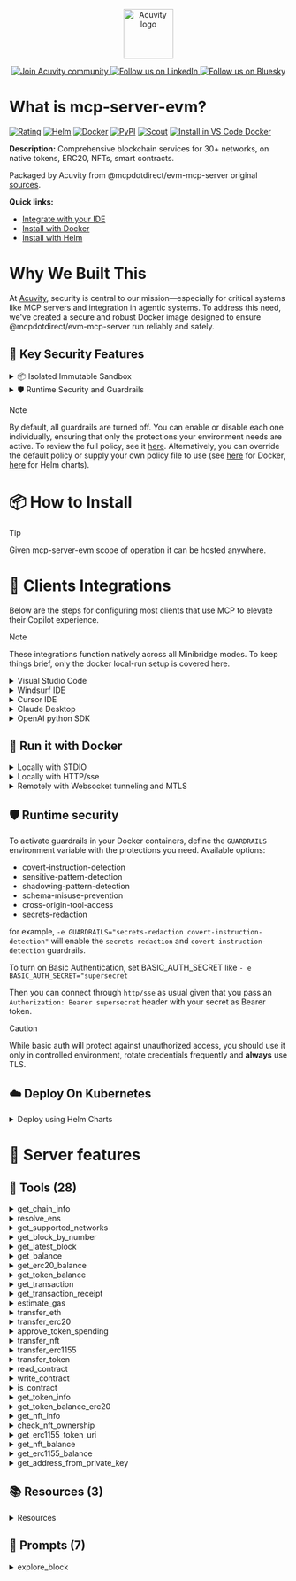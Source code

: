 <p align="center">
  <a href="https://acuvity.ai">
    <picture>
      <img src="https://mma.prnewswire.com/media/2544052/Acuvity__Logo.jpg" height="90" alt="Acuvity logo"/>
    </picture>
  </a>
</p>
<p align="center">
  <a href="https://discord.gg/BkU7fBkrNk">
    <img src="https://img.shields.io/badge/Acuvity-Join-7289DA?logo=discord&logoColor=fff" alt="Join Acuvity community" />
  </a>
<a href="https://www.linkedin.com/company/acuvity/">
    <img src="https://img.shields.io/badge/LinkedIn-Follow-7289DA" alt="Follow us on LinkedIn" />
  </a>
<a href="https://bsky.app/profile/acuvity.bsky.social">
    <img src="https://img.shields.io/badge/Bluesky-Follow-7289DA"?logo=bluesky&logoColor=fff" alt="Follow us on Bluesky" />
  </a>
</p>


# What is mcp-server-evm?

[![Rating](https://img.shields.io/badge/B-3775A9?label=Rating)](https://docs.anthropic.com/en/docs/build-with-claude/tool-use/implement-tool-use#best-practices-for-tool-definitions)
[![Helm](https://img.shields.io/badge/1.0.0-3775A9?logo=helm&label=Charts&logoColor=fff)](https://hub.docker.com/r/acuvity/mcp-server-evm/tags/)
[![Docker](https://img.shields.io/docker/image-size/acuvity/mcp-server-evm/1.1.3?logo=docker&logoColor=fff&label=1.1.3)](https://hub.docker.com/r/acuvity/mcp-server-evm)
[![PyPI](https://img.shields.io/badge/1.1.3-3775A9?logo=pypi&logoColor=fff&label=@mcpdotdirect/evm-mcp-server)](https://github.com/mcpdotdirect/evm-mcp-server)
[![Scout](https://img.shields.io/badge/Active-3775A9?logo=docker&logoColor=fff&label=Scout)](https://hub.docker.com/r/acuvity/mcp-server-fetch/)
[![Install in VS Code Docker](https://img.shields.io/badge/VS_Code-One_click_install-0078d7?logo=githubcopilot)](https://insiders.vscode.dev/redirect/mcp/install?name=mcp-server-evm&config=%7B%22args%22%3A%5B%22run%22%2C%22-i%22%2C%22--rm%22%2C%22--read-only%22%2C%22docker.io%2Facuvity%2Fmcp-server-evm%3A1.1.3%22%5D%2C%22command%22%3A%22docker%22%7D)

**Description:** Comprehensive blockchain services for 30+ networks, on native tokens, ERC20, NFTs, smart contracts.

Packaged by Acuvity from @mcpdotdirect/evm-mcp-server original [sources](https://github.com/mcpdotdirect/evm-mcp-server).

**Quick links:**

- [Integrate with your IDE](https://github.com/acuvity/mcp-servers-registry/blob/main/mcp-server-evm/docker/README.md#-clients-integrations)
- [Install with Docker](https://github.com/acuvity/mcp-servers-registry/tree/main/mcp-server-evm/docker/README.md#-run-it-with-docker)
- [Install with Helm](https://github.com/acuvity/mcp-servers-registry/tree/main/mcp-server-evm/charts/mcp-server-evm/README.md#how-to-install)

# Why We Built This

At [Acuvity](https://acuvity.ai), security is central to our mission—especially for critical systems like MCP servers and integration in agentic systems.
To address this need, we've created a secure and robust Docker image designed to ensure @mcpdotdirect/evm-mcp-server run reliably and safely.

## 🔐 Key Security Features

<details>
<summary>📦 Isolated Immutable Sandbox </summary>

- **Isolated Execution**: All tools run within secure, containerized sandboxes to enforce process isolation and prevent lateral movement.
- **Non-root by Default**: Enforces least-privilege principles, minimizing the impact of potential security breaches.
- **Read-only Filesystem**: Ensures runtime immutability, preventing unauthorized modification.
- **Version Pinning**: Guarantees consistency and reproducibility across deployments by locking tool and dependency versions.
- **CVE Scanning**: Continuously scans images for known vulnerabilities using [Docker Scout](https://docs.docker.com/scout/) to support proactive mitigation.
- **SBOM & Provenance**: Delivers full supply chain transparency by embedding metadata and traceable build information."
</details>

<details>
<summary>🛡️ Runtime Security and Guardrails</summary>

**Minibridge Integration**: [Minibridge](https://github.com/acuvity/minibridge) establishes secure Agent-to-MCP connectivity, supports Rego/HTTP-based policy enforcement 🕵️, and simplifies orchestration.

The [ARC](https://github.com/acuvity/mcp-servers-registry/tree/main) container includes a [built-in Rego policy](https://github.com/acuvity/mcp-servers-registry/tree/main/mcp-server-evm/docker/policy.rego) that enables a set of runtime "guardrails"" to help enforce security, privacy, and correct usage of your services. Below is an overview of each guardrail provided.

### 🔒 Resource Integrity

**Mitigates MCP Rug Pull Attacks**

* **Goal:** Protect users from malicious tool description changes after initial approval, preventing post-installation manipulation or deception.
* **Mechanism:** Locks tool descriptions upon client approval and verifies their integrity before execution. Any modification to the description triggers a security violation, blocking unauthorized changes from server-side updates.

### 🛡️ Gardrails

### Covert Instruction Detection

Monitors incoming requests for hidden or obfuscated directives that could alter policy behavior.

* **Goal:** Stop attackers from slipping unnoticed commands or payloads into otherwise harmless data.
* **Mechanism:** Applies a library of regex patterns and binary‐encoding checks to the full request body. If any pattern matches a known covert channel (e.g., steganographic markers, hidden HTML tags, escape-sequence tricks), the request is rejected.

### Sensitive Pattern Detection

Block user-defined sensitive data patterns (credential paths, filesystem references).

* **Goal:** Block accidental or malicious inclusion of sensitive information that violates data-handling rules.
* **Mechanism:** Runs a curated set of regexes against all payloads and tool descriptions—matching patterns such as `.env` files, RSA key paths, directory traversal sequences.

### Shadowing Pattern Detection

Detects and blocks "shadowing" attacks, where a malicious MCP server sneaks hidden directives into its own tool descriptions to hijack or override the behavior of other, trusted tools.

* **Goal:** Stop a rogue server from poisoning the agent’s logic by embedding instructions that alter how a different server’s tools operate (e.g., forcing all emails to go to an attacker’s address even when the user calls a separate `send_email` tool).
* **Mechanism:** During policy load, each tool description is scanned for cross‐tool override patterns—such as `<IMPORTANT>` sections referencing other tool names, hidden side‐effects, or directives that apply to a different server’s API. Any description that attempts to shadow or extend instructions for a tool outside its own namespace triggers a policy violation and is rejected.

### Schema Misuse Prevention

Enforces strict adherence to MCP input schemas.

* **Goal:** Prevent malformed or unexpected fields from bypassing validations, causing runtime errors, or enabling injections.
* **Mechanism:** Compares each incoming JSON object against the declared schema (required properties, allowed keys, types). Any extra, missing, or mistyped field triggers an immediate policy violation.

### Cross-Origin Tool Access

Controls whether tools may invoke tools or services from external origins.

* **Goal:** Prevent untrusted or out-of-scope services from being called.
* **Mechanism:** Examines tool invocation requests and outgoing calls, verifying each target against an allowlist of approved domains or service names. Calls to any non-approved origin are blocked.

### Secrets Redaction

Automatically masks sensitive values so they never appear in logs or responses.

* **Goal:** Ensure that API keys, tokens, passwords, and other credentials cannot leak in plaintext.
* **Mechanism:** Scans every text output for known secret formats (e.g., AWS keys, GitHub PATs, JWTs). Matches are replaced with `[REDACTED]` before the response is sent or recorded.

## Basic Authentication via Shared Secret

Provides a lightweight auth layer using a single shared token.

* **Mechanism:** Expects clients to send an `Authorization` header with the predefined secret.
* **Use Case:** Quickly lock down your endpoint in development or simple internal deployments—no complex OAuth/OIDC setup required.

These controls ensure robust runtime integrity, prevent unauthorized behavior, and provide a foundation for secure-by-design system operations.

</details>

> [!NOTE]
> By default, all guardrails are turned off. You can enable or disable each one individually, ensuring that only the protections your environment needs are active. To review the full policy, see it [here](https://github.com/acuvity/mcp-servers-registry/tree/main/mcp-server-evm/docker/policy.rego). Alternatively, you can override the default policy or supply your own policy file to use (see [here](https://github.com/acuvity/mcp-servers-registry/tree/main/mcp-server-evm/docker/entrypoint.sh) for Docker, [here](https://github.com/acuvity/mcp-servers-registry/tree/main/mcp-server-evm/charts/mcp-server-evm#minibridge) for Helm charts).


# 📦 How to Install


> [!TIP]
> Given mcp-server-evm scope of operation it can be hosted anywhere.

# 🧰 Clients Integrations

Below are the steps for configuring most clients that use MCP to elevate their Copilot experience.

> [!NOTE]
> These integrations function natively across all Minibridge modes.
> To keep things brief, only the docker local-run setup is covered here.

<details>
<summary>Visual Studio Code</summary>

To get started immediately, you can use the "one-click" link below:

[![Install in VS Code Docker](https://img.shields.io/badge/VS_Code-One_click_install-0078d7?logo=githubcopilot)](https://insiders.vscode.dev/redirect/mcp/install?name=mcp-server-evm&config=%7B%22args%22%3A%5B%22run%22%2C%22-i%22%2C%22--rm%22%2C%22--read-only%22%2C%22docker.io%2Facuvity%2Fmcp-server-evm%3A1.1.3%22%5D%2C%22command%22%3A%22docker%22%7D)

## Global scope

Press `ctrl + shift + p` and type `Preferences: Open User Settings JSON` to add the following section:

```json
{
  "mcp": {
    "servers": {
      "acuvity-mcp-server-evm": {
        "command": "docker",
        "args": [
          "run",
          "-i",
          "--rm",
          "--read-only",
          "docker.io/acuvity/mcp-server-evm:1.1.3"
        ]
      }
    }
  }
}
```

## Workspace scope

In your workspace create a file called `.vscode/mcp.json` and add the following section:

```json
{
  "servers": {
    "acuvity-mcp-server-evm": {
      "command": "docker",
      "args": [
        "run",
        "-i",
        "--rm",
        "--read-only",
        "docker.io/acuvity/mcp-server-evm:1.1.3"
      ]
    }
  }
}
```

> To pass secrets you should use the `promptString` input type described in the [Visual Studio Code documentation](https://code.visualstudio.com/docs/copilot/chat/mcp-servers).

</details>

<details>
<summary>Windsurf IDE</summary>

In `~/.codeium/windsurf/mcp_config.json` add the following section:

```json
{
  "mcpServers": {
    "acuvity-mcp-server-evm": {
      "command": "docker",
      "args": [
        "run",
        "-i",
        "--rm",
        "--read-only",
        "docker.io/acuvity/mcp-server-evm:1.1.3"
      ]
    }
  }
}
```

See [Windsurf documentation](https://docs.windsurf.com/windsurf/mcp) for more info.

</details>

<details>
<summary>Cursor IDE</summary>

Add the following JSON block to your mcp configuration file:
- `~/.cursor/mcp.json` for global scope
- `.cursor/mcp.json` for project scope

```json
{
  "mcpServers": {
    "acuvity-mcp-server-evm": {
      "command": "docker",
      "args": [
        "run",
        "-i",
        "--rm",
        "--read-only",
        "docker.io/acuvity/mcp-server-evm:1.1.3"
      ]
    }
  }
}
```

See [cursor documentation](https://docs.cursor.com/context/model-context-protocol) for more information.

</details>
<details>

<summary>Claude Desktop</summary>

In the `claude_desktop_config.json` configuration file add the following section:

```json
{
  "mcpServers": {
    "acuvity-mcp-server-evm": {
      "command": "docker",
      "args": [
        "run",
        "-i",
        "--rm",
        "--read-only",
        "docker.io/acuvity/mcp-server-evm:1.1.3"
      ]
    }
  }
}
```

See [Anthropic documentation](https://docs.anthropic.com/en/docs/agents-and-tools/mcp) for more information.
</details>

<details>
<summary>OpenAI python SDK</summary>

## Running locally

```python
async with MCPServerStdio(
    params={
        "command": "docker",
        "args": ["run","-i","--rm","--read-only","docker.io/acuvity/mcp-server-evm:1.1.3"]
    }
) as server:
    tools = await server.list_tools()
```

## Running remotely

```python
async with MCPServerSse(
    params={
        "url": "http://<ip>:<port>/sse",
    }
) as server:
    tools = await server.list_tools()
```

See [OpenAI Agents SDK docs](https://openai.github.io/openai-agents-python/mcp/) for more info.

</details>

## 🐳 Run it with Docker


<details>
<summary>Locally with STDIO</summary>

In your client configuration set:

- command: `docker`
- arguments: `run -i --rm --read-only docker.io/acuvity/mcp-server-evm:1.1.3`

</details>

<details>
<summary>Locally with HTTP/sse</summary>

Simply run as:

```console
docker run -i --rm --read-only docker.io/acuvity/mcp-server-evm:1.1.3
```

Add `-p <localport>:8000` to expose the port.

Then on your application/client, you can configure to use something like:

```json
{
  "mcpServers": {
    "acuvity-mcp-server-evm": {
      "url": "http://localhost:<localport>/sse",
    }
  }
}
```

You might have to use different ports for different tools.

</details>

<details>
<summary>Remotely with Websocket tunneling and MTLS </summary>

> This section assume you are familiar with TLS and certificates and will require:
> - a server certificate with proper DNS/IP field matching your tool deployment.
> - a client-ca used to sign client certificates

1. Start the server in `backend` mode
 - add an environment variable like `-e MINIBRIDGE_MODE=backend`
 - add the TLS certificates (recommended) through a volume let's say `/certs` ex (`-v $PWD/certs:/certs`)
 - instruct minibridge to use those certs with
   - `-e MINIBRIDGE_TLS_SERVER_CERT=/certs/server-cert.pem`
   - `-e MINIBRIDGE_TLS_SERVER_KEY=/certs/server-key.pem`
   - `-e MINIBRIDGE_TLS_SERVER_KEY_PASS=optional`
   - `-e MINIBRIDGE_TLS_SERVER_CLIENT_CA=/certs/client-ca.pem`

2. Start `minibridge` locally in frontend mode:
  - Get [minibridge](https://github.com/acuvity/minibridge) binary for your OS.

In your client configuration, Minibridge works like any other STDIO command.

Example for Claude Desktop:

```json
{
  "mcpServers": {
    "acuvity-mcp-server-evm": {
      "command": "minibridge",
      "args": ["frontend", "--backend", "wss://<remote-url>:8000/ws", "--tls-client-backend-ca", "/path/to/ca/that/signed/the/server-cert.pem/ca.pem", "--tls-client-cert", "/path/to/client-cert.pem", "--tls-client-key", "/path/to/client-key.pem"]
    }
  }
}
```

That's it.

Minibridge offers a host of additional features. For step-by-step guidance, please visit the wiki. And if anything’s unclear, don’t hesitate to reach out!

</details>

## 🛡️ Runtime security

To activate guardrails in your Docker containers, define the `GUARDRAILS` environment variable with the protections you need. Available options:
- covert-instruction-detection
- sensitive-pattern-detection
- shadowing-pattern-detection
- schema-misuse-prevention
- cross-origin-tool-access
- secrets-redaction

for example, `-e GUARDRAILS="secrets-redaction covert-instruction-detection"` will enable the `secrets-redaction` and `covert-instruction-detection` guardrails.


To turn on Basic Authentication, set BASIC_AUTH_SECRET like `- e BASIC_AUTH_SECRET="supersecret`

Then you can connect through `http/sse` as usual given that you pass an `Authorization: Bearer supersecret` header with your secret as Bearer token.

> [!CAUTION]
> While basic auth will protect against unauthorized access, you should use it only in controlled environment,
> rotate credentials frequently and **always** use TLS.

## ☁️ Deploy On Kubernetes

<details>
<summary>Deploy using Helm Charts</summary>

### How to install

You can inspect the chart `README`:

```console
helm show readme oci://docker.io/acuvity/mcp-server-evm --version 1.0.0
````

You can inspect the values that you can configure:

```console
helm show values oci://docker.io/acuvity/mcp-server-evm --version 1.0.0
````

Install with helm

```console
helm install mcp-server-evm oci://docker.io/acuvity/mcp-server-evm --version 1.0.0
```

From there your MCP server mcp-server-evm will be reachable by default through `http/sse` from inside the cluster using the Kubernetes Service `mcp-server-evm` on port `8000` by default. You can change that by looking at the `service` section of the `values.yaml` file.

### How to Monitor

The deployment will create a Kubernetes service with a `healthPort`, that is used for liveness probes and readiness probes. This health port can also be used by the monitoring stack of your choice and exposes metrics under the `/metrics` path.

See full charts [Readme](https://github.com/acuvity/mcp-servers-registry/tree/main/mcp-server-evm/charts/mcp-server-evm/README.md) for more details about settings and runtime security including guardrails activation.

</details>

# 🧠 Server features

## 🧰 Tools (28)
<details>
<summary>get_chain_info</summary>

**Description**:

```
Get information about an EVM network
```

**Parameter**:

| Name | Type | Description | Required? |
|-----------|------|-------------|-----------|
| network | string | Network name (e.g., 'ethereum', 'optimism', 'arbitrum', 'base', etc.) or chain ID. Supports all EVM-compatible networks. Defaults to Ethereum mainnet. | No
</details>
<details>
<summary>resolve_ens</summary>

**Description**:

```
Resolve an ENS name to an Ethereum address
```

**Parameter**:

| Name | Type | Description | Required? |
|-----------|------|-------------|-----------|
| ensName | string | ENS name to resolve (e.g., 'vitalik.eth') | Yes
| network | string | Network name (e.g., 'ethereum', 'optimism', 'arbitrum', 'base', etc.) or chain ID. ENS resolution works best on Ethereum mainnet. Defaults to Ethereum mainnet. | No
</details>
<details>
<summary>get_supported_networks</summary>

**Description**:

```
Get a list of supported EVM networks
```

**Parameter**:

| Name | Type | Description | Required? |
|-----------|------|-------------|-----------|
</details>
<details>
<summary>get_block_by_number</summary>

**Description**:

```
Get a block by its block number
```

**Parameter**:

| Name | Type | Description | Required? |
|-----------|------|-------------|-----------|
| blockNumber | number | The block number to fetch | Yes
| network | string | Network name or chain ID. Defaults to Ethereum mainnet. | No
</details>
<details>
<summary>get_latest_block</summary>

**Description**:

```
Get the latest block from the EVM
```

**Parameter**:

| Name | Type | Description | Required? |
|-----------|------|-------------|-----------|
| network | string | Network name or chain ID. Defaults to Ethereum mainnet. | No
</details>
<details>
<summary>get_balance</summary>

**Description**:

```
Get the native token balance (ETH, MATIC, etc.) for an address
```

**Parameter**:

| Name | Type | Description | Required? |
|-----------|------|-------------|-----------|
| address | string | The wallet address or ENS name (e.g., '0x1234...' or 'vitalik.eth') to check the balance for | Yes
| network | string | Network name (e.g., 'ethereum', 'optimism', 'arbitrum', 'base', etc.) or chain ID. Supports all EVM-compatible networks. Defaults to Ethereum mainnet. | No
</details>
<details>
<summary>get_erc20_balance</summary>

**Description**:

```
Get the ERC20 token balance of an Ethereum address
```

**Parameter**:

| Name | Type | Description | Required? |
|-----------|------|-------------|-----------|
| address | string | The Ethereum address to check | Yes
| network | string | Network name or chain ID. Defaults to Ethereum mainnet. | No
| tokenAddress | string | The ERC20 token contract address | Yes
</details>
<details>
<summary>get_token_balance</summary>

**Description**:

```
Get the balance of an ERC20 token for an address
```

**Parameter**:

| Name | Type | Description | Required? |
|-----------|------|-------------|-----------|
| network | string | Network name (e.g., 'ethereum', 'optimism', 'arbitrum', 'base', etc.) or chain ID. Supports all EVM-compatible networks. Defaults to Ethereum mainnet. | No
| ownerAddress | string | The wallet address or ENS name to check the balance for (e.g., '0x1234...' or 'vitalik.eth') | Yes
| tokenAddress | string | The contract address or ENS name of the ERC20 token (e.g., '0xA0b86991c6218b36c1d19D4a2e9Eb0cE3606eB48' for USDC or 'uniswap.eth') | Yes
</details>
<details>
<summary>get_transaction</summary>

**Description**:

```
Get detailed information about a specific transaction by its hash. Includes sender, recipient, value, data, and more.
```

**Parameter**:

| Name | Type | Description | Required? |
|-----------|------|-------------|-----------|
| network | string | Network name (e.g., 'ethereum', 'optimism', 'arbitrum', 'base', 'polygon') or chain ID. Defaults to Ethereum mainnet. | No
| txHash | string | The transaction hash to look up (e.g., '0x1234...') | Yes
</details>
<details>
<summary>get_transaction_receipt</summary>

**Description**:

```
Get a transaction receipt by its hash
```

**Parameter**:

| Name | Type | Description | Required? |
|-----------|------|-------------|-----------|
| network | string | Network name or chain ID. Defaults to Ethereum mainnet. | No
| txHash | string | The transaction hash to look up | Yes
</details>
<details>
<summary>estimate_gas</summary>

**Description**:

```
Estimate the gas cost for a transaction
```

**Parameter**:

| Name | Type | Description | Required? |
|-----------|------|-------------|-----------|
| data | string | The transaction data as a hex string | No
| network | string | Network name or chain ID. Defaults to Ethereum mainnet. | No
| to | string | The recipient address | Yes
| value | string | The amount of ETH to send in ether (e.g., '0.1') | No
</details>
<details>
<summary>transfer_eth</summary>

**Description**:

```
Transfer native tokens (ETH, MATIC, etc.) to an address
```

**Parameter**:

| Name | Type | Description | Required? |
|-----------|------|-------------|-----------|
| amount | string | Amount to send in ETH (or the native token of the network), as a string (e.g., '0.1') | Yes
| network | string | Network name (e.g., 'ethereum', 'optimism', 'arbitrum', 'base', etc.) or chain ID. Supports all EVM-compatible networks. Defaults to Ethereum mainnet. | No
| privateKey | string | Private key of the sender account in hex format (with or without 0x prefix). SECURITY: This is used only for transaction signing and is not stored. | Yes
| to | string | The recipient address or ENS name (e.g., '0x1234...' or 'vitalik.eth') | Yes
</details>
<details>
<summary>transfer_erc20</summary>

**Description**:

```
Transfer ERC20 tokens to another address
```

**Parameter**:

| Name | Type | Description | Required? |
|-----------|------|-------------|-----------|
| amount | string | The amount of tokens to send (in token units, e.g., '10' for 10 tokens) | Yes
| network | string | Network name (e.g., 'ethereum', 'optimism', 'arbitrum', 'base', etc.) or chain ID. Supports all EVM-compatible networks. Defaults to Ethereum mainnet. | No
| privateKey | string | Private key of the sending account (this is used for signing and is never stored) | Yes
| toAddress | string | The recipient address | Yes
| tokenAddress | string | The address of the ERC20 token contract | Yes
</details>
<details>
<summary>approve_token_spending</summary>

**Description**:

```
Approve another address (like a DeFi protocol or exchange) to spend your ERC20 tokens. This is often required before interacting with DeFi protocols.
```

**Parameter**:

| Name | Type | Description | Required? |
|-----------|------|-------------|-----------|
| amount | string | The amount of tokens to approve in token units, not wei (e.g., '1000' to approve spending 1000 tokens). Use a very large number for unlimited approval. | Yes
| network | string | Network name (e.g., 'ethereum', 'optimism', 'arbitrum', 'base', 'polygon') or chain ID. Defaults to Ethereum mainnet. | No
| privateKey | string | Private key of the token owner account in hex format (with or without 0x prefix). SECURITY: This is used only for transaction signing and is not stored. | Yes
| spenderAddress | string | The contract address being approved to spend your tokens (e.g., a DEX or lending protocol) | Yes
| tokenAddress | string | The contract address of the ERC20 token to approve for spending (e.g., '0xA0b86991c6218b36c1d19D4a2e9Eb0cE3606eB48' for USDC on Ethereum) | Yes
</details>
<details>
<summary>transfer_nft</summary>

**Description**:

```
Transfer an NFT (ERC721 token) from one address to another. Requires the private key of the current owner for signing the transaction.
```

**Parameter**:

| Name | Type | Description | Required? |
|-----------|------|-------------|-----------|
| network | string | Network name (e.g., 'ethereum', 'optimism', 'arbitrum', 'base', 'polygon') or chain ID. Most NFTs are on Ethereum mainnet, which is the default. | No
| privateKey | string | Private key of the NFT owner account in hex format (with or without 0x prefix). SECURITY: This is used only for transaction signing and is not stored. | Yes
| toAddress | string | The recipient wallet address that will receive the NFT | Yes
| tokenAddress | string | The contract address of the NFT collection (e.g., '0xBC4CA0EdA7647A8aB7C2061c2E118A18a936f13D' for Bored Ape Yacht Club) | Yes
| tokenId | string | The ID of the specific NFT to transfer (e.g., '1234') | Yes
</details>
<details>
<summary>transfer_erc1155</summary>

**Description**:

```
Transfer ERC1155 tokens to another address. ERC1155 is a multi-token standard that can represent both fungible and non-fungible tokens in a single contract.
```

**Parameter**:

| Name | Type | Description | Required? |
|-----------|------|-------------|-----------|
| amount | string | The quantity of tokens to send (e.g., '1' for a single NFT or '10' for 10 fungible tokens) | Yes
| network | string | Network name (e.g., 'ethereum', 'optimism', 'arbitrum', 'base', 'polygon') or chain ID. ERC1155 tokens exist across many networks. Defaults to Ethereum mainnet. | No
| privateKey | string | Private key of the token owner account in hex format (with or without 0x prefix). SECURITY: This is used only for transaction signing and is not stored. | Yes
| toAddress | string | The recipient wallet address that will receive the tokens | Yes
| tokenAddress | string | The contract address of the ERC1155 token collection (e.g., '0x76BE3b62873462d2142405439777e971754E8E77') | Yes
| tokenId | string | The ID of the specific token to transfer (e.g., '1234') | Yes
</details>
<details>
<summary>transfer_token</summary>

**Description**:

```
Transfer ERC20 tokens to an address
```

**Parameter**:

| Name | Type | Description | Required? |
|-----------|------|-------------|-----------|
| amount | string | Amount of tokens to send as a string (e.g., '100' for 100 tokens). This will be adjusted for the token's decimals. | Yes
| network | string | Network name (e.g., 'ethereum', 'optimism', 'arbitrum', 'base', etc.) or chain ID. Supports all EVM-compatible networks. Defaults to Ethereum mainnet. | No
| privateKey | string | Private key of the sender account in hex format (with or without 0x prefix). SECURITY: This is used only for transaction signing and is not stored. | Yes
| toAddress | string | The recipient address or ENS name that will receive the tokens (e.g., '0x1234...' or 'vitalik.eth') | Yes
| tokenAddress | string | The contract address or ENS name of the ERC20 token to transfer (e.g., '0xA0b86991c6218b36c1d19D4a2e9Eb0cE3606eB48' for USDC or 'uniswap.eth') | Yes
</details>
<details>
<summary>read_contract</summary>

**Description**:

```
Read data from a smart contract by calling a view/pure function. This doesn't modify blockchain state and doesn't require gas or signing.
```

**Parameter**:

| Name | Type | Description | Required? |
|-----------|------|-------------|-----------|
| abi | array | The ABI (Application Binary Interface) of the smart contract function, as a JSON array | Yes
| args | array | The arguments to pass to the function, as an array (e.g., ['0x1234...']) | No
| contractAddress | string | The address of the smart contract to interact with | Yes
| functionName | string | The name of the function to call on the contract (e.g., 'balanceOf') | Yes
| network | string | Network name (e.g., 'ethereum', 'optimism', 'arbitrum', 'base', 'polygon') or chain ID. Defaults to Ethereum mainnet. | No
</details>
<details>
<summary>write_contract</summary>

**Description**:

```
Write data to a smart contract by calling a state-changing function. This modifies blockchain state and requires gas payment and transaction signing.
```

**Parameter**:

| Name | Type | Description | Required? |
|-----------|------|-------------|-----------|
| abi | array | The ABI (Application Binary Interface) of the smart contract function, as a JSON array | Yes
| args | array | The arguments to pass to the function, as an array (e.g., ['0x1234...', '1000000000000000000']) | Yes
| contractAddress | string | The address of the smart contract to interact with | Yes
| functionName | string | The name of the function to call on the contract (e.g., 'transfer') | Yes
| network | string | Network name (e.g., 'ethereum', 'optimism', 'arbitrum', 'base', 'polygon') or chain ID. Defaults to Ethereum mainnet. | No
| privateKey | string | Private key of the sending account in hex format (with or without 0x prefix). SECURITY: This is used only for transaction signing and is not stored. | Yes
</details>
<details>
<summary>is_contract</summary>

**Description**:

```
Check if an address is a smart contract or an externally owned account (EOA)
```

**Parameter**:

| Name | Type | Description | Required? |
|-----------|------|-------------|-----------|
| address | string | The wallet or contract address or ENS name to check (e.g., '0x1234...' or 'uniswap.eth') | Yes
| network | string | Network name (e.g., 'ethereum', 'optimism', 'arbitrum', 'base', etc.) or chain ID. Supports all EVM-compatible networks. Defaults to Ethereum mainnet. | No
</details>
<details>
<summary>get_token_info</summary>

**Description**:

```
Get comprehensive information about an ERC20 token including name, symbol, decimals, total supply, and other metadata. Use this to analyze any token on EVM chains.
```

**Parameter**:

| Name | Type | Description | Required? |
|-----------|------|-------------|-----------|
| network | string | Network name (e.g., 'ethereum', 'optimism', 'arbitrum', 'base', 'polygon') or chain ID. Defaults to Ethereum mainnet. | No
| tokenAddress | string | The contract address of the ERC20 token (e.g., '0xA0b86991c6218b36c1d19D4a2e9Eb0cE3606eB48' for USDC on Ethereum) | Yes
</details>
<details>
<summary>get_token_balance_erc20</summary>

**Description**:

```
Get ERC20 token balance for an address
```

**Parameter**:

| Name | Type | Description | Required? |
|-----------|------|-------------|-----------|
| address | string | The address to check balance for | Yes
| network | string | Network name or chain ID. Defaults to Ethereum mainnet. | No
| tokenAddress | string | The ERC20 token contract address | Yes
</details>
<details>
<summary>get_nft_info</summary>

**Description**:

```
Get detailed information about a specific NFT (ERC721 token), including collection name, symbol, token URI, and current owner if available.
```

**Parameter**:

| Name | Type | Description | Required? |
|-----------|------|-------------|-----------|
| network | string | Network name (e.g., 'ethereum', 'optimism', 'arbitrum', 'base', 'polygon') or chain ID. Most NFTs are on Ethereum mainnet, which is the default. | No
| tokenAddress | string | The contract address of the NFT collection (e.g., '0xBC4CA0EdA7647A8aB7C2061c2E118A18a936f13D' for Bored Ape Yacht Club) | Yes
| tokenId | string | The ID of the specific NFT token to query (e.g., '1234') | Yes
</details>
<details>
<summary>check_nft_ownership</summary>

**Description**:

```
Check if an address owns a specific NFT
```

**Parameter**:

| Name | Type | Description | Required? |
|-----------|------|-------------|-----------|
| network | string | Network name (e.g., 'ethereum', 'optimism', 'arbitrum', 'base', etc.) or chain ID. Supports all EVM-compatible networks. Defaults to Ethereum mainnet. | No
| ownerAddress | string | The wallet address or ENS name to check ownership against (e.g., '0x1234...' or 'vitalik.eth') | Yes
| tokenAddress | string | The contract address or ENS name of the NFT collection (e.g., '0xBC4CA0EdA7647A8aB7C2061c2E118A18a936f13D' for BAYC or 'boredapeyachtclub.eth') | Yes
| tokenId | string | The ID of the NFT to check (e.g., '1234') | Yes
</details>
<details>
<summary>get_erc1155_token_uri</summary>

**Description**:

```
Get the metadata URI for an ERC1155 token (multi-token standard used for both fungible and non-fungible tokens). The URI typically points to JSON metadata about the token.
```

**Parameter**:

| Name | Type | Description | Required? |
|-----------|------|-------------|-----------|
| network | string | Network name (e.g., 'ethereum', 'optimism', 'arbitrum', 'base', 'polygon') or chain ID. ERC1155 tokens exist across many networks. Defaults to Ethereum mainnet. | No
| tokenAddress | string | The contract address of the ERC1155 token collection (e.g., '0x76BE3b62873462d2142405439777e971754E8E77') | Yes
| tokenId | string | The ID of the specific token to query metadata for (e.g., '1234') | Yes
</details>
<details>
<summary>get_nft_balance</summary>

**Description**:

```
Get the total number of NFTs owned by an address from a specific collection. This returns the count of NFTs, not individual token IDs.
```

**Parameter**:

| Name | Type | Description | Required? |
|-----------|------|-------------|-----------|
| network | string | Network name (e.g., 'ethereum', 'optimism', 'arbitrum', 'base', 'polygon') or chain ID. Most NFTs are on Ethereum mainnet, which is the default. | No
| ownerAddress | string | The wallet address to check the NFT balance for (e.g., '0x1234...') | Yes
| tokenAddress | string | The contract address of the NFT collection (e.g., '0xBC4CA0EdA7647A8aB7C2061c2E118A18a936f13D' for Bored Ape Yacht Club) | Yes
</details>
<details>
<summary>get_erc1155_balance</summary>

**Description**:

```
Get the balance of a specific ERC1155 token ID owned by an address. ERC1155 allows multiple tokens of the same ID, so the balance can be greater than 1.
```

**Parameter**:

| Name | Type | Description | Required? |
|-----------|------|-------------|-----------|
| network | string | Network name (e.g., 'ethereum', 'optimism', 'arbitrum', 'base', 'polygon') or chain ID. ERC1155 tokens exist across many networks. Defaults to Ethereum mainnet. | No
| ownerAddress | string | The wallet address to check the token balance for (e.g., '0x1234...') | Yes
| tokenAddress | string | The contract address of the ERC1155 token collection (e.g., '0x76BE3b62873462d2142405439777e971754E8E77') | Yes
| tokenId | string | The ID of the specific token to check the balance for (e.g., '1234') | Yes
</details>
<details>
<summary>get_address_from_private_key</summary>

**Description**:

```
Get the EVM address derived from a private key
```

**Parameter**:

| Name | Type | Description | Required? |
|-----------|------|-------------|-----------|
| privateKey | string | Private key in hex format (with or without 0x prefix). SECURITY: This is used only for address derivation and is not stored. | Yes
</details>

## 📚 Resources (3)

<details>
<summary>Resources</summary>

| Name | Mime type | URI| Content |
|-----------|------|-------------|-----------|
| ethereum_chain_info | <no value> | evm://chain | - |
| default_latest_block | <no value> | evm://block/latest | - |
| supported_networks | <no value> | evm://networks | - |

</details>

## 📝 Prompts (7)
<details>
<summary>explore_block</summary>

**Description**:

```
Explore information about a specific block
```

**Parameter**:

| Argument | Description | Required |
|-----------|------|-------------|
| blockNumber | Block number to explore. If not provided, latest block will be used. |No |
| network | Network name (e.g., 'ethereum', 'optimism', 'arbitrum', 'base', etc.) or chain ID. Supports all EVM-compatible networks. Defaults to Ethereum mainnet. |No |
<details>
<summary>analyze_transaction</summary>

**Description**:

```
Analyze a specific transaction
```

**Parameter**:

| Argument | Description | Required |
|-----------|------|-------------|
| txHash | Transaction hash to analyze |Yes |
| network | Network name (e.g., 'ethereum', 'optimism', 'arbitrum', 'base', etc.) or chain ID. Supports all EVM-compatible networks. Defaults to Ethereum mainnet. |No |
<details>
<summary>analyze_address</summary>

**Description**:

```
Analyze an EVM address
```

**Parameter**:

| Argument | Description | Required |
|-----------|------|-------------|
| address | Ethereum address to analyze |Yes |
| network | Network name (e.g., 'ethereum', 'optimism', 'arbitrum', 'base', etc.) or chain ID. Supports all EVM-compatible networks. Defaults to Ethereum mainnet. |No |
<details>
<summary>interact_with_contract</summary>

**Description**:

```
Get guidance on interacting with a smart contract
```

**Parameter**:

| Argument | Description | Required |
|-----------|------|-------------|
| contractAddress | The contract address |Yes |
| abiJson | The contract ABI as a JSON string |No |
| network | Network name or chain ID. Defaults to Ethereum mainnet. |No |
<details>
<summary>explain_evm_concept</summary>

**Description**:

```
Get an explanation of an EVM concept
```

**Parameter**:

| Argument | Description | Required |
|-----------|------|-------------|
| concept | The EVM concept to explain (e.g., gas, nonce, etc.) |Yes |
<details>
<summary>compare_networks</summary>

**Description**:

```
Compare different EVM-compatible networks
```

**Parameter**:

| Argument | Description | Required |
|-----------|------|-------------|
| networkList | Comma-separated list of networks to compare (e.g., 'ethereum,optimism,arbitrum') |Yes |
<details>
<summary>analyze_token</summary>

**Description**:

```
Analyze an ERC20 or NFT token
```

**Parameter**:

| Argument | Description | Required |
|-----------|------|-------------|
| tokenAddress | Token contract address to analyze |Yes |
| tokenType | Type of token to analyze (erc20, erc721/nft, or auto-detect). Defaults to auto. |No |
| tokenId | Token ID (required for NFT analysis) |No |
| network | Network name (e.g., 'ethereum', 'optimism', 'arbitrum', 'base', etc.) or chain ID. Supports all EVM-compatible networks. Defaults to Ethereum mainnet. |No |

</details>


# 🔐 Resource SBOM

Minibridge will perform hash checks for the following resources. The hashes are given as references and are the sha256 sum of the description.

| Resource | Name | Parameter | Hash |
|-----------|------|------|------|
| prompts | analyze_address | description | a3d10ea9e5c55645dabb4350f7394c0bafe3cdde7bcb5b5bf2a47f0824b4ebee |
| prompts | analyze_address | address | 311dcba201a1ef5be9ac016f1d3c72200e4b6b248ad8d7accffb1466885c408b |
| prompts | analyze_address | network | 42ab0b924d91624b134dc2577bab785de587444530013a746d9a75a77170913c |
| prompts | analyze_token | description | 2bae06837d084fb58815b823f5a74ef00659b310d027db844ede0254c7a15280 |
| prompts | analyze_token | network | 42ab0b924d91624b134dc2577bab785de587444530013a746d9a75a77170913c |
| prompts | analyze_token | tokenAddress | 829054ad26e90c638a514270039b80a53cd9915008e5709d2f34d684c42852bf |
| prompts | analyze_token | tokenId | e6a0f353c70ddd30130ef530e7d44203d08becb00d21bca0e2dffec853906e41 |
| prompts | analyze_token | tokenType | 8ad772d8e8192ca4e793a632275e56b3db00d2cf21e160dab2dc803d4e45b4fa |
| prompts | analyze_transaction | description | e242ac0615bc7e7cb83cb552b196012d92e2490d92bc9bd3ce71b116fd58d6b5 |
| prompts | analyze_transaction | network | 42ab0b924d91624b134dc2577bab785de587444530013a746d9a75a77170913c |
| prompts | analyze_transaction | txHash | 47d32477b3344bde9f0a97f226546000add778da0b56a4fb7b6ca41bc1286606 |
| prompts | compare_networks | description | 4bf22d97c014a4cb4762d0bc637dc41ca66358b9e166d56a1466e3909ccf8337 |
| prompts | compare_networks | networkList | 2a963dd6b9c130767138578ae3999af85ab3549bb3624e8c932c0de8c35734dd |
| prompts | explain_evm_concept | description | 29f0d801f5aefcf2107dde4481f0a9035201a670a69db5f727154b48714f4a0e |
| prompts | explain_evm_concept | concept | 3c0359a16ead2f23910fed460268cf3644c973ca948f79ef15212c755d43ad01 |
| prompts | explore_block | description | 88f4e7860230a1b9acaac42f0b81fadc931268c6ed465e19bacabe2c36e2380b |
| prompts | explore_block | blockNumber | 181c993b2fdc61cb36374e2b61fe18b9195a0d7db2fb32d6bd1c633918dd85d8 |
| prompts | explore_block | network | 42ab0b924d91624b134dc2577bab785de587444530013a746d9a75a77170913c |
| prompts | interact_with_contract | description | 3a61986f4a7c0d91dbee1e0d7930f183990de18d1b1c3eef45bea5c2708aba81 |
| prompts | interact_with_contract | abiJson | c0a6f79ef3f1c6591424dabdd595e88cbbf73da039e730901246dff920e07a2f |
| prompts | interact_with_contract | contractAddress | 55c251df417372575201532fe00664fbbf2477e604b99f9e8fc87222d3471c62 |
| prompts | interact_with_contract | network | 2cde386624c0885456375eaaf5ecdcf9bff8ae87ba3d434d98f2ba33de93e180 |
| tools | approve_token_spending | description | b00e61e134fe8a072d31d784e6391036c4d04d1a6e0744b272976cb2b588e240 |
| tools | approve_token_spending | amount | 4a39fdaae43b1ecd650ab8962296e4868587228dbefaf8839851561c0d58517b |
| tools | approve_token_spending | network | a523ffb0a7e725e5308cbb9b463f463f52a4e4233bad8b347aa9ea1da8942400 |
| tools | approve_token_spending | privateKey | dc6091bd40b8d3f50d62948a0712aa15033903a3ea15f0de15c437b3f75de4ba |
| tools | approve_token_spending | spenderAddress | 1f67e3544649ef0b4a8dba578bf3bc86c3463e8e437849b6c0a4448c54c270d4 |
| tools | approve_token_spending | tokenAddress | 1c7a04404ec77cc03f124b3242e78264e43701fdc7025796830ca8a98caf415d |
| tools | check_nft_ownership | description | 9c4966befd449575ec0c87a838796fbc712f616330eab6fcc2d8e37955c7dbfb |
| tools | check_nft_ownership | network | 42ab0b924d91624b134dc2577bab785de587444530013a746d9a75a77170913c |
| tools | check_nft_ownership | ownerAddress | e41e0e3ce1be354b7d917f2bc6c42ec38b51c0ccc8ac3430f313dd6b86e1a0dc |
| tools | check_nft_ownership | tokenAddress | 3e7e6540bfb1fe5f44136880c08aca802320188162b48f8374dc41366bbf0180 |
| tools | check_nft_ownership | tokenId | 02ce590bfb7a7e2124ed98924512d154599c819411161d02ad04f529d99e4fd4 |
| tools | estimate_gas | description | ec1ebf129dbe2678b04f56f5125350d1999176747fbfd0d83a6017e261bc9f94 |
| tools | estimate_gas | data | 5ca5677824e622047e3ab62cc1fbd335ce74bca333ea5b4acbaa53d5d2579bab |
| tools | estimate_gas | network | 2cde386624c0885456375eaaf5ecdcf9bff8ae87ba3d434d98f2ba33de93e180 |
| tools | estimate_gas | to | c8935d359296d18c8a856163e67205421b0c33fa7f066fd2345fec1ffd3c224f |
| tools | estimate_gas | value | b900cfdec95137b1b0c48b5fb6afee4b2124898ced586f62d6f6282a361b6ad5 |
| tools | get_address_from_private_key | description | 091a3f1f43c249ab195f769d09773e80bd72fa7cf926b77016b6ac3ae16eb443 |
| tools | get_address_from_private_key | privateKey | 802f61fc2e3541909ca8d8a7d78a1a9f5fc3618b179e43764eab343e88999574 |
| tools | get_balance | description | a6f92954c2ed11ae9698eff9b547859d53a2c17b1a7f5d6b89635c543b7f2ea6 |
| tools | get_balance | address | 7029f9dcdfc6671a0dfbcfe94f87b947f0385fe595f14aa48bd033f47542b74b |
| tools | get_balance | network | 42ab0b924d91624b134dc2577bab785de587444530013a746d9a75a77170913c |
| tools | get_block_by_number | description | 05baba4e8181a36f6d01724ca88f84e771629920b62ef9004475afb1814d9a7b |
| tools | get_block_by_number | blockNumber | e3f789b5d3e0a7a76147f63d83a71cc7ca26a03082cf271722af16574c052084 |
| tools | get_block_by_number | network | 2cde386624c0885456375eaaf5ecdcf9bff8ae87ba3d434d98f2ba33de93e180 |
| tools | get_chain_info | description | c4d52950f10b75be6cf3d275f545219ade10869209ed037b56cf1841a7dc69d7 |
| tools | get_chain_info | network | 42ab0b924d91624b134dc2577bab785de587444530013a746d9a75a77170913c |
| tools | get_erc1155_balance | description | fa46a03db8bdadc5e2235b8a660861e537e868ee92ba4371b3e03d6c84ac127c |
| tools | get_erc1155_balance | network | 2cb70e2978a2adb163ca5aa93c2888761083145403aa79c740354d6d284bdc59 |
| tools | get_erc1155_balance | ownerAddress | 1c409ddf069d16124a259a1ce4018c8eb3252dca3bcc0ec8117504c16f345c0d |
| tools | get_erc1155_balance | tokenAddress | d99aed71a568492fda6388ee38a07212ba9ebd8441d2af709d4e622186a114dc |
| tools | get_erc1155_balance | tokenId | c1005dfdaf55d2d822718f07755ce96b421d2089da8fe176aa975d5dee39297a |
| tools | get_erc1155_token_uri | description | e155608c67b0c880e33e2046b4fe0e7490e148272a2cd287e8f9aa8b335f7adc |
| tools | get_erc1155_token_uri | network | 2cb70e2978a2adb163ca5aa93c2888761083145403aa79c740354d6d284bdc59 |
| tools | get_erc1155_token_uri | tokenAddress | d99aed71a568492fda6388ee38a07212ba9ebd8441d2af709d4e622186a114dc |
| tools | get_erc1155_token_uri | tokenId | 92802ccc60556a3cac73846f2d7919def0d1349aa99f00aa0de22b10ab0745bf |
| tools | get_erc20_balance | description | 0026b5d9ef1ff8d926832201fffe0617e951770e019b27305e813e62b38a1f20 |
| tools | get_erc20_balance | address | 7285a66f5c5bf5dd9d11249dd56ed8baff520a89b60276b0b5318003f1c91f04 |
| tools | get_erc20_balance | network | 2cde386624c0885456375eaaf5ecdcf9bff8ae87ba3d434d98f2ba33de93e180 |
| tools | get_erc20_balance | tokenAddress | ccb95c8622b7dd78e99d94b1aea053e6b7cbc26cc690cf808c0869b887a86d98 |
| tools | get_latest_block | description | 6d930e3eba4286f3e8f71b39e29df7652223297f379d509af3b7f56a3fe91816 |
| tools | get_latest_block | network | 2cde386624c0885456375eaaf5ecdcf9bff8ae87ba3d434d98f2ba33de93e180 |
| tools | get_nft_balance | description | aedc0974dffbfde436ca5912fd2c61da7bb339821a7cb8aee1d7646833b4f941 |
| tools | get_nft_balance | network | d45598e2cf567891fca8c1ca1db2edfcc6c70ebd98b212717f39d4f6f64efff7 |
| tools | get_nft_balance | ownerAddress | ec0d9518b158900f5212dce55511c1ee7d5ad2aab81a9139bf097b8e7b5cadce |
| tools | get_nft_balance | tokenAddress | 132410c56f99ee8938d13355b3f1a9989a067c6d13c155931010b6f7b2280585 |
| tools | get_nft_info | description | e9353e84f2be08920044a5271d4e7baa146e5376ea2d60f7f4b6c5b52f6c3bbc |
| tools | get_nft_info | network | d45598e2cf567891fca8c1ca1db2edfcc6c70ebd98b212717f39d4f6f64efff7 |
| tools | get_nft_info | tokenAddress | 132410c56f99ee8938d13355b3f1a9989a067c6d13c155931010b6f7b2280585 |
| tools | get_nft_info | tokenId | aaa6ded4245eed2b3176fdd7d196f70aba85d40a555a0db6a1907398c6fdc1f2 |
| tools | get_supported_networks | description | dda7f80e68f493352f32702cb140b147c3d23e0b2c9321c03cf4a2d9e3d0e704 |
| tools | get_token_balance | description | 7e9fcfff9af42fcd26bb4248a35c4e4486e10c1f412cdfb715f00c67e3752d08 |
| tools | get_token_balance | network | 42ab0b924d91624b134dc2577bab785de587444530013a746d9a75a77170913c |
| tools | get_token_balance | ownerAddress | 6fedb93e402a8905756f3a49f8697011dffa799aa58ba0128c2c3478a42e3c13 |
| tools | get_token_balance | tokenAddress | db610e246db48790257afc261f434e0aa1b8cd09cb2b96926d5edd550773670d |
| tools | get_token_balance_erc20 | description | 46eccb5ac0c6c31c1f9cbbcd98169bed8e8bf8c7d43e0077533d400f808e2259 |
| tools | get_token_balance_erc20 | address | eb69f50753dc0602ffcf9a954289544ede534ff2d5245500739f35d54cf46928 |
| tools | get_token_balance_erc20 | network | 2cde386624c0885456375eaaf5ecdcf9bff8ae87ba3d434d98f2ba33de93e180 |
| tools | get_token_balance_erc20 | tokenAddress | ccb95c8622b7dd78e99d94b1aea053e6b7cbc26cc690cf808c0869b887a86d98 |
| tools | get_token_info | description | 72eb2c3b73041d3297ae27bbbcf6a0e774a8b326977802f07fa040e52529d8ed |
| tools | get_token_info | network | a523ffb0a7e725e5308cbb9b463f463f52a4e4233bad8b347aa9ea1da8942400 |
| tools | get_token_info | tokenAddress | 35597c89b62ff8e1631e8016db40bfe1df6563932d23b25a18aa010b338e03b1 |
| tools | get_transaction | description | 619dd927999d4368096373d6b9ba676ea952a7a433d8e8b2621b7c11cd3fc743 |
| tools | get_transaction | network | a523ffb0a7e725e5308cbb9b463f463f52a4e4233bad8b347aa9ea1da8942400 |
| tools | get_transaction | txHash | 801dc6d65913a2b5035439109b426ffebc22255f4f6e5685fee2284e73a65e69 |
| tools | get_transaction_receipt | description | dbf758ffd33da7c3ed432a56472bdd8045e4515a9af7446f9ff5bff7aed2fd05 |
| tools | get_transaction_receipt | network | 2cde386624c0885456375eaaf5ecdcf9bff8ae87ba3d434d98f2ba33de93e180 |
| tools | get_transaction_receipt | txHash | 2eaa5e4afa29ec4dea199637c4672755a581a72df105495b90570b072fce7789 |
| tools | is_contract | description | d45ec2f4cd92459354af2b87078961e2583ef753b73eec86795c98979950d972 |
| tools | is_contract | address | 9d5bd5a8aeaa405adc4b3a98de902df07d99f56a26507dbec9803897aded2510 |
| tools | is_contract | network | 42ab0b924d91624b134dc2577bab785de587444530013a746d9a75a77170913c |
| tools | read_contract | description | ac77259cecd83216bb809db3f8ba0c1b4ffae82f8078d57efc3dbea1581ecc51 |
| tools | read_contract | abi | e80ba4b912f5d6fec1c0d32e1c278a27db8ee482dd6f5531ad07796f02a66c56 |
| tools | read_contract | args | 247710264312d30ec9cfe8376ee6b825dd263735c03b6566b6d4aea37fa47569 |
| tools | read_contract | contractAddress | 6c3b4e8c0ccacc09e7cb6ad98d3e3f90c51c6e668f3055ee61a5d057b177e04e |
| tools | read_contract | functionName | c2d5e70eaf216afc681351f04e10381f3f7074fcb763209a17169b7a104fb6d4 |
| tools | read_contract | network | a523ffb0a7e725e5308cbb9b463f463f52a4e4233bad8b347aa9ea1da8942400 |
| tools | resolve_ens | description | c5c1baae2eef139c72c06bba15bf3b0231475c83948bf724f2eac819e0f98805 |
| tools | resolve_ens | ensName | 63d3085dd50ca20453836ca17da2eb3f1eda5655cbb2b551f9b9b19220c838b2 |
| tools | resolve_ens | network | 85fe23d05acba8230ce8593fff37e02d8f713df7906519c357f232e8bd9440a4 |
| tools | transfer_erc1155 | description | 6b9cb27d688fef365b4cb77e655282ff9380229a872633fdc905077f06abe39d |
| tools | transfer_erc1155 | amount | 1289c3df0c9d7b67a747c12e2d8278944e329a04f5ff47dd361ce0b2fccb844f |
| tools | transfer_erc1155 | network | 2cb70e2978a2adb163ca5aa93c2888761083145403aa79c740354d6d284bdc59 |
| tools | transfer_erc1155 | privateKey | dc6091bd40b8d3f50d62948a0712aa15033903a3ea15f0de15c437b3f75de4ba |
| tools | transfer_erc1155 | toAddress | 7f21ec4fa7cbe100e9e8cdbcfc4a628a75fddcd84f63c478b123fbf20e82a728 |
| tools | transfer_erc1155 | tokenAddress | d99aed71a568492fda6388ee38a07212ba9ebd8441d2af709d4e622186a114dc |
| tools | transfer_erc1155 | tokenId | 7eec3b141725b00df47c82ecc5631ca69b55bb7d3dc7af1c708df0f427769a58 |
| tools | transfer_erc20 | description | ea2dae47a6f93360e50db4c8cb63d3043ae809be3e1cac5d5e4cc0f4ce4bcf47 |
| tools | transfer_erc20 | amount | be4e8ca46efa7e72557546dc87160886778d1d062314c1de40f3f862656cc843 |
| tools | transfer_erc20 | network | 42ab0b924d91624b134dc2577bab785de587444530013a746d9a75a77170913c |
| tools | transfer_erc20 | privateKey | 85964339a28f20d6ee9f3730ae3853288b362cf429dedc50e218e21709bab674 |
| tools | transfer_erc20 | toAddress | c8935d359296d18c8a856163e67205421b0c33fa7f066fd2345fec1ffd3c224f |
| tools | transfer_erc20 | tokenAddress | 5f337b376842aa11210c5bf5f13a9ab6290e98c42464affe6a763488ed44a6cd |
| tools | transfer_eth | description | 3547d0a0d23170576331e48c4d61755c11a5c2b2161ce5d4d0efd23af11483f7 |
| tools | transfer_eth | amount | 07f020be8012fe18e63c852a51f78394f89ddded2b877c8542aa8f4caac26609 |
| tools | transfer_eth | network | 42ab0b924d91624b134dc2577bab785de587444530013a746d9a75a77170913c |
| tools | transfer_eth | privateKey | cd86e4eaf5d9842629e8e28c4c9286e9452f8aa73bb3b8d88d0a31f70c257bac |
| tools | transfer_eth | to | 33591d500e5f4b400dc57f4eec8801f24638016000ddfde672b6fdc6226e7821 |
| tools | transfer_nft | description | 2597a2a121c82a34d14cc4376b137e38a0f744c2014977a77882c8583435b21e |
| tools | transfer_nft | network | d45598e2cf567891fca8c1ca1db2edfcc6c70ebd98b212717f39d4f6f64efff7 |
| tools | transfer_nft | privateKey | b08efc6fe60ec83a98feb9cb99234e8e3f78035f64816891ee0c9f7c9dd350a0 |
| tools | transfer_nft | toAddress | 55c717e3caadb28aefc08acf6af1932b6ef97093ecff88f139af99045d013460 |
| tools | transfer_nft | tokenAddress | 132410c56f99ee8938d13355b3f1a9989a067c6d13c155931010b6f7b2280585 |
| tools | transfer_nft | tokenId | 2a7552b852a3b5b46cebfe22ebe8fc0226b3ac52191aecc6e3a8ad52719784c1 |
| tools | transfer_token | description | 0a8ab28c0b67d98986bd87ff3e5c61f5c9b35a6f85ddfe41551438c50419194c |
| tools | transfer_token | amount | f325a5df042a58bee17b88585dd6c2ab449222a9eb34c1f623b71a2d5f5da455 |
| tools | transfer_token | network | 42ab0b924d91624b134dc2577bab785de587444530013a746d9a75a77170913c |
| tools | transfer_token | privateKey | cd86e4eaf5d9842629e8e28c4c9286e9452f8aa73bb3b8d88d0a31f70c257bac |
| tools | transfer_token | toAddress | 96eee5283e60b750132d1982cd0493291c83c9213069d4625d0911e6f63ea182 |
| tools | transfer_token | tokenAddress | 0794b998612e8790ae6065c2108d7c0e3ffd9458307ea13a64ec1b3b2ded0815 |
| tools | write_contract | description | bb916f72f6e125756b0e34a6c586d1f06bb72a6c0e7981d1f4ae0da22859ab1a |
| tools | write_contract | abi | e80ba4b912f5d6fec1c0d32e1c278a27db8ee482dd6f5531ad07796f02a66c56 |
| tools | write_contract | args | ac138c6dc5cea1597647e1df8d347d8b3dbf78dc0f632b83c04b870655bdc135 |
| tools | write_contract | contractAddress | 6c3b4e8c0ccacc09e7cb6ad98d3e3f90c51c6e668f3055ee61a5d057b177e04e |
| tools | write_contract | functionName | e07bcf8f9932ca83df129af8c42cfc71eaedf30dd73e55f085023f070b7c5e8b |
| tools | write_contract | network | a523ffb0a7e725e5308cbb9b463f463f52a4e4233bad8b347aa9ea1da8942400 |
| tools | write_contract | privateKey | 08351fd90f518fa41ee8236467758bc37a5cb233f24fd77a1c58a8bccea8c6b8 |


💬 Questions? Open an issue or contact [ support@acuvity.ai ](mailto:support@acuvity.ai).
📦 Contributions welcome!
